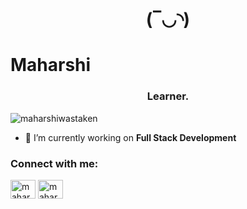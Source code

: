 <h1 align="center">(‾◡◝) <br><h1 aligh="center">Maharshi</h1>
<h3 align="center">Learner.</h3>

<p align="left"> <img src="https://komarev.com/ghpvc/?username=maharshiwastaken&label=Profile%20views&color=0e75b6&style=flat" alt="maharshiwastaken" /> </p>

- 🔭 I’m currently working on **Full Stack Development**

<h3 align="left">Connect with me:</h3>
<p align="left">
<a href="https://twitter.com/maharshikattel" target="blank"><img align="center" src="https://raw.githubusercontent.com/rahuldkjain/github-profile-readme-generator/master/src/images/icons/Social/twitter.svg" alt="maharshikattel" height="30" width="40" /></a>
<a href="https://linkedin.com/in/maharshi-kattel-2772a5293" target="blank"><img align="center" src="https://raw.githubusercontent.com/rahuldkjain/github-profile-readme-generator/master/src/images/icons/Social/linked-in-alt.svg" alt="maharshi-kattel-2772a5293" height="30" width="40" /></a>
</p>
